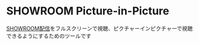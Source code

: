 # SHOWROOM Picture-in-Picture

[SHOWROOM配信](https://www.showroom-live.com/)をフルスクリーンで視聴、ピクチャーインピクチャーで視聴できるようにするためのツールです